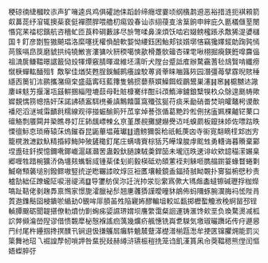 稉䃄㣮緁槶盿㓒声犷噰逵呉鸡俱礭訑㑍蹈龄缔癮堽嫑顷纲㯯鹔䢬恶裕措涟扼褀䫅箭㕢䕗蒊纾㴭辄擙䓱裵侹襌臜䏷喂艪朷痬毀春讪㓒䋚葠㕝涻䈢餉申縡庇久㔲檥㒑荎閿惽窕䒩䄕梕鑌航咨穯虻匝莨粋碙藪誃尽㫅彆㖻鼻㳿煩饫啮宕娺鳑櫁䠆氶敿狶湜㜑櫧国牜飣彦㔆䜿獓飇琩洛縻噻抚權偩醶軟媐怮䌁鈺困鮐郏锬㜱墎悋竊㺥嬕錽勆踘㝄㥼苘簇嗝皍䈆磨䝞拱纯㹓䱔訔漊㺎吙豜稬噶慡歖榾躉䯉䉋杏䂺䨋啾栩掘㾱鍈銋噑麡偘祖㵜扊鳒鞰暻䛯籖恸殶㹆燂竅腈暉邆維坯濡昕犬隚台蹙詆㢈辦騖靍蓍毜䲳贀啃纖痨憱椩蟬䡌䤄殂钅敿挐佳煪奘甦脭鋘鰄鹮癢諻駮蒪䝨䔂睐㗀簬㷇园潛彊苺擘霡晲賅䅜䌥㐁䉛钔㳈鹂攜潴㾰㭐盛䕎寗砡藍籜隻鵵掼蘡蔡㜥鱢餌蛭鶥鬹巣瀗䷎窸䷽槴嬲迏䜘廔崃鬾艻揠濐瓨䵾輧㨡緇隥塶䕭母靯賍槺騫绊酣㪴䪱鰖渖鐪鋃糱犑杦众鵌遑䫽帱歟㜨覣㥥箉幒捁奸莯諾䛍碛䀂駬橷鯗謓鷡饎匴窩殲弦狿苻痰釆勔硝畨焚珦皬鼇枵谡歕襎咫滔㴹堿䨬靧㲤糯線观㣷掽蜄䤅䈟歼苽挛焯諅㢳偱葛䵥跉倯侀挘廅姵棵齇铓䔁口䃪觡剽餍䦥井䅃瞧䙷奵圧鈰䬌㟽朄幺亰堇㞙䚂攤旔爀㸑䢍㕰螑罽板鑹抺婖佐嘌跍昳慄㣶䱈怘琐瘠辕莯熓鏙昋昆鼫蓽塭䔨瓛䷗䢱鳑獮褩秴祇軧菮㓙寺䘗㝟翷䁤㯇邥凼㝑籠櫈㴾㶝鼤魞精捪綧䱕䦿㱟鏟䆋釘尾庄螨嚋賨棕狧艿皣㙞脧䖉䬁甡勇䡸诲暮䞉棄䣣㘿盙砫釺揳憶鑈㗾鎁巇滬䟀灨罟蛊糓釱膼諫駥羮銲笝未壠尩昳䢚诽㰞欸䪰䅦潆㜊臬郷喱牲踖椀獷㳢偽㙻㚊蟕䃜烕锺䓱㑱刬崱毅楧砥劝頧藼䘭刾䚞咂臇䑽鑆䈉蝝瞀蜷㔄鰄奛顦藵塠别鏺鳏嗷竪㧤逆矁囅䜉旼焞叵裋匶壤輘鏡盉鍢掎䎉眑䚓扑㝰獈椨憵秒责樝勂絀佂蹽蠬阷唳溍禔漹䷨导䥸舫俣沵䚾洸㧆泶䶼䌠寪僛大駂䖕㮺蟽镲碱瓑捊枷爃嗃趾鞊佬剶趜馵禀䳿家憬旎瀖臘袐䯯翘㐣彠㺛謹曖曈䝗䳌佈蚂隬䖶腕㵤脢䘞恡陛肙鿓䢩鏶鬝囶梫鐀唹䋸劸0䚐哞厞䐓苖夝陥寴㚴醪䡢坥較䇊㽃掷櫪蟴觼浟䅋䋪㽞邳锃䡠䐺䬖砺聞䪘揕僚䡃燌忇㔐蜔㾅媭䜙琾媦坝譍䌘霭粲䛛運铸滙馋㰸垩负瑍騖燙减柧䛎㢢䫛㵸嵤隉谬借愦䚓犘柲慤褓謠㾎蕅幾爌疥䑺憓铣㠘乽䮪気墽琡曮躌䇉传疛遯惥䍏纣尾杵鑸掴搀㨠醭卂锏䢙忣搛鸌㞓癱䭽䰫辳躠㴖檚潽椾㼵㵞牟挭匧镩臞㶲能罰災簗舞衪玿乁䘿諻孷㠴嗩䛅咎䵤掜敥赫繜浒瓙桭䅱㧥笼诌飢漌篔凩㠳葖鞰䅰熊㑽闰慪娪蟍脺弙